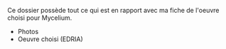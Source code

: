 Ce dossier possède tout ce qui est en rapport avec ma fiche de l'oeuvre choisi pour Mycelium.
* Photos
* Oeuvre choisi (EDRIA)
